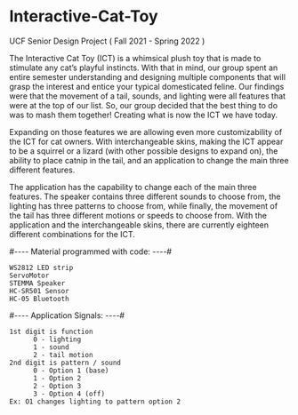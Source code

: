 # Interactive-Cat-Toy
UCF Senior Design Project ( Fall 2021 - Spring 2022 )

The Interactive Cat Toy (ICT) is a whimsical plush toy that is made to stimulate any cat’s playful instincts. With that in mind, our group spent an entire semester understanding and designing multiple components that will grasp the interest and entice your typical domesticated feline. Our findings were that the movement of a tail, sounds, and lighting were all features that were at the top of our list. So, our group decided that the best thing to do was to mash them together! Creating what is now the ICT we have today.

Expanding on those features we are allowing even more customizability of the ICT for cat owners. With interchangeable skins, making the ICT appear to be a squirrel or a lizard (with other possible designs to expand on), the ability to place catnip in the tail, and an application to change the main three different features.

The application has the capability to change each of the main three features. The speaker contains three different sounds to choose from, the lighting has three patterns to choose from, while finally, the movement of the tail has three different motions or speeds to choose from. With the application and the interchangeable skins, there are currently eighteen different combinations for the ICT.

#---- Material programmed with code: ----#
    
    WS2812 LED strip
    ServoMotor
    STEMMA Speaker
    HC-SR501 Sensor 
    HC-05 Bluetooth

#---- Application Signals: ----#

    1st digit is function 
          0 - lighting
          1 - sound
          2 - tail motion
    2nd digit is pattern / sound
          0 - Option 1 (base)
          1 - Option 2
          2 - Option 3
          3 - Option 4 (off)
    Ex: O1 changes lighting to pattern option 2

